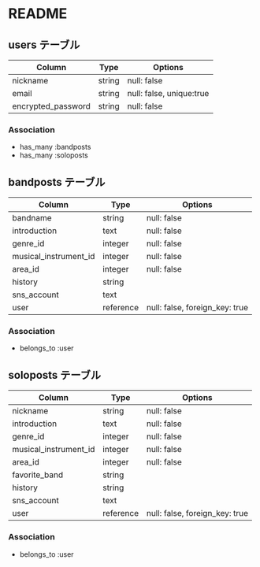 # README

## users テーブル

| Column               | Type   | Options                  |
| -------------------- | ------ | ------------------------ |
| nickname             | string | null: false              |
| email                | string | null: false, unique:true |
| encrypted_password   | string | null: false              |


### Association

- has_many :bandposts
- has_many :soloposts

## bandposts テーブル

| Column                | Type      | Options                        |
| --------------------- | --------- | ------------------------------ |
| bandname              | string    | null: false                    |
| introduction          | text      | null: false                    |
| genre_id              | integer   | null: false                    |
| musical_instrument_id | integer   | null: false                    |
| area_id               | integer   | null: false                    |
| history               | string    |                                |
| sns_account           | text      |                                |
| user                  | reference | null: false, foreign_key: true |

### Association

- belongs_to :user

## soloposts テーブル

| Column                | Type      | Options                        |
| --------------------- | --------- | ------------------------------ |
| nickname              | string    | null: false                    |
| introduction          | text      | null: false                    |
| genre_id              | integer   | null: false                    |
| musical_instrument_id | integer   | null: false                    |
| area_id               | integer   | null: false                    |
| favorite_band         | string    |                                |
| history               | string    |                                |
| sns_account           | text      |                                |
| user                  | reference | null: false, foreign_key: true |

### Association

- belongs_to :user